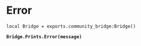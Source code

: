 # Error



<pre class="language-lua"><code class="lang-lua">local Bridge = exports.community_bridge:Bridge()

<strong>Bridge.Prints.Error(message)
</strong>

</code></pre>
